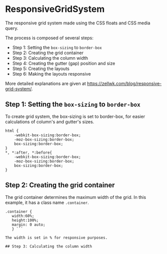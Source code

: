# ResponsiveGridSystem
The responsive grid system made using the CSS floats and CSS media query.

The process is composed of several steps:

* Step 1: Setting the `box-sizing` to `border-box`
* Step 2: Creating the grid container
* Step 3: Calculating the column width
* Step 4: Creating the gutter (gap) position and size
* Step 5: Creating the layouts
* Step 6: Making the layouts responsive 

More detailed explanations are given at https://zellwk.com/blog/responsive-grid-system/. 

## Step 1: Setting the `box-sizing` to `border-box`
To create grid system, the box-sizing is set to border-box, for easier calculations of column's and gutter's sizes. 

```
html {
	-webkit-box-sizing:border-box;
	-moz-box-sizing:border-box;
	box-sizing:border-box;
}
*, *:after, *:before{
	-webkit-box-sizing:border-box;
	-moz-box-sizing:border-box;
	box-sizing:border-box;
}
```
## Step 2: Creating the grid container
 The grid container determines the maximum width of the grid. In this example, it has a class name `.container`.

 ```
 .container {
	width:60%;
	height:100%;
	margin: 0 auto; 
	} ```

The width is set in % for responsive purposes. 

## Step 3: Calculating the column width 
